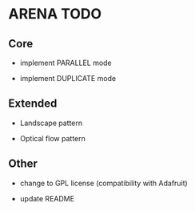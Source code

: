 # ARENA TODO

## Core

- implement PARALLEL mode

- implement DUPLICATE mode


## Extended

- Landscape pattern

- Optical flow pattern


## Other

- change to GPL license (compatibility with Adafruit)

- update README
